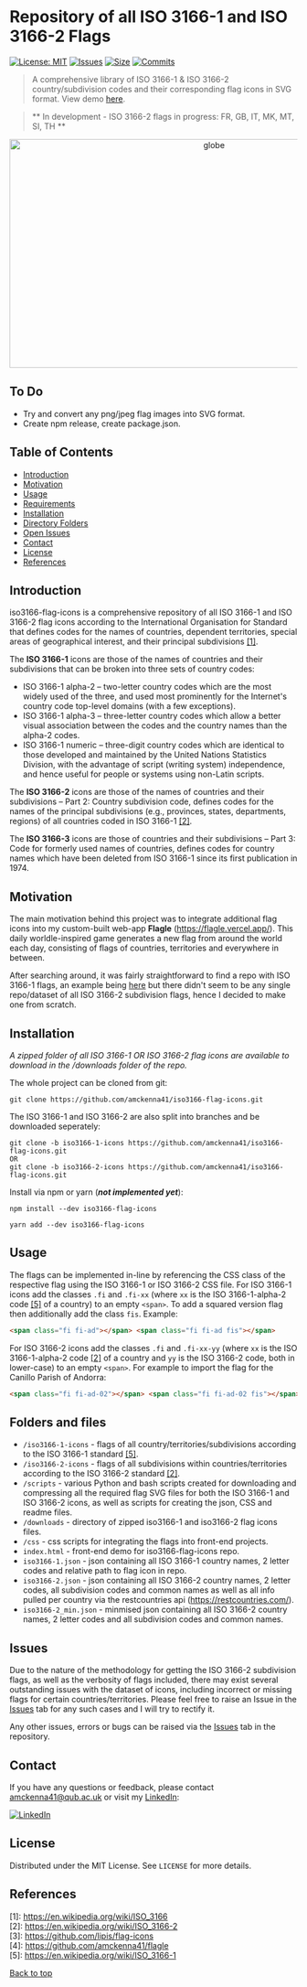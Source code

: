 # Repository of all ISO 3166-1 and ISO 3166-2 Flags 

[![License: MIT](https://img.shields.io/badge/License-MIT-red.svg)](https://opensource.org/licenses/MIT)
[![Issues](https://img.shields.io/github/issues/amckenna41/iso3166-flag-icons)](https://github.com/amckenna41/iso3166-flag-icons/issues)
[![Size](https://img.shields.io/github/repo-size/amckenna41/iso3166-flag-icons)](https://github.com/amckenna41/iso3166-flag-icons)
[![Commits](https://img.shields.io/github/commit-activity/w/amckenna41/iso3166-flag-icons)](https://github.com/iso3166-flag-icons)

> A comprehensive library of ISO 3166-1 & ISO 3166-2 country/subdivision codes and their corresponding flag icons in SVG format. View demo [here](https://amckenna41.github.io/iso3166-flag-icons-website/).

> ** In development - ISO 3166-2 flags in progress: FR, GB, IT, MK, MT, SI, TH **

<p align="center">
  <img src="https://upload.wikimedia.org/wikipedia/commons/3/3d/Flag-map_of_the_world_%282017%29.png" alt="globe" height="400" width="700"/>
</p>

To Do
-----
* Try and convert any png/jpeg flag images into SVG format. 
* Create npm release, create package.json.

Table of Contents
-----------------

  * [Introduction](#introduction)
  * [Motivation](#motivation)
  * [Usage](#usage)
  * [Requirements](#requirements)
  * [Installation](#installation)
  * [Directory Folders](#foldersandfiles)
  * [Open Issues](#Issues)
  * [Contact](#contact)
  * [License](#license)
  * [References](#references)

Introduction
------------
iso3166-flag-icons is a comprehensive repository of all ISO 3166-1 and ISO 3166-2 flag icons according to the International Organisation for Standard that defines codes for the names of countries, dependent territories, special areas of geographical interest, and their principal subdivisions [[1]](#references). <br>

The <b>ISO 3166-1</b> icons are those of the names of countries and their subdivisions that can be broken into three sets of country codes:
* ISO 3166-1 alpha-2 – two-letter country codes which are the most widely used of the three, and used most prominently for the Internet's country code top-level domains (with a few exceptions).
* ISO 3166-1 alpha-3 – three-letter country codes which allow a better visual association between the codes and the country names than the alpha-2 codes.
* ISO 3166-1 numeric – three-digit country codes which are identical to those developed and maintained by the United Nations Statistics Division, with the advantage of script (writing system) independence, and hence useful for people or systems using non-Latin scripts.

The <b>ISO 3166-2</b> icons are those of the names of countries and their subdivisions – Part 2: Country subdivision code, defines codes for the names of the principal subdivisions (e.g., provinces, states, departments, regions) of all countries coded in ISO 3166-1 [[2]](#references). <br>

The <b>ISO 3166-3</b> icons are those of countries and their subdivisions – Part 3: Code for formerly used names of countries, defines codes for country names which have been deleted from ISO 3166-1 since its first publication in 1974.


Motivation
----------
The main motivation behind this project was to integrate additional flag icons into my custom-built web-app <b>Flagle</b> (https://flagle.vercel.app/). This daily worldle-inspired game generates a new flag from around the world each day, consisting of flags of countries, territories and everywhere in between. <br>

After searching around, it was fairly straightforward to find a repo with ISO 3166-1 flags, an example being [here][flag-icons-repo] but there didn't seem to be any single repo/dataset of all ISO 3166-2 subdivision flags, hence I decided to make one from scratch. <br>

Installation
------------
<em>A zipped folder of all ISO 3166-1 OR ISO 3166-2 flag icons are available to download in the /downloads folder of the repo.</em>

The whole project can be cloned from git:
```
git clone https://github.com/amckenna41/iso3166-flag-icons.git
```

The ISO 3166-1 and ISO 3166-2 are also split into branches and be downloaded seperately:
```
git clone -b iso3166-1-icons https://github.com/amckenna41/iso3166-flag-icons.git 
OR
git clone -b iso3166-2-icons https://github.com/amckenna41/iso3166-flag-icons.git 
```

Install via npm or yarn (<b><i>not implemented yet</i></b>):
```
npm install --dev iso3166-flag-icons

yarn add --dev iso3166-flag-icons
```

Usage
-----

The flags can be implemented in-line by referencing the CSS class of the respective flag using the ISO 3166-1 or ISO 3166-2 CSS file. For ISO 3166-1 icons add the classes `.fi` and `.fi-xx` (where `xx` is the ISO 3166-1-alpha-2 code [[5]](#references) of a country) to an empty `<span>`. To add a squared version flag then additionally add the class `fis`. Example: 

```html
<span class="fi fi-ad"></span> <span class="fi fi-ad fis"></span>
```

For ISO 3166-2 icons add the classes `.fi` and `.fi-xx-yy` (where `xx` is the ISO 3166-1-alpha-2 code [[2]](#references) of a country and `yy` is the ISO 3166-2 code, both in lower-case) to an empty `<span>`. For example to import the flag for the Canillo Parish of Andorra:

```html
<span class="fi fi-ad-02"></span> <span class="fi fi-ad-02 fis"></span>
```

Folders and files
-----------------

* `/iso3166-1-icons` - flags of all country/territories/subdivisions according to the ISO 3166-1 standard [[5]](#references).
* `/iso3166-2-icons` - flags of all subdivisions within countries/territories according to the ISO 3166-2 standard [[2]](#references).
* `/scripts` - various Python and bash scripts created for downloading and compressing all the required flag SVG files for both the ISO 3166-1 and ISO 3166-2 icons, as well as scripts for creating the json, CSS and readme files.
* `/downloads` - directory of zipped iso3166-1 and iso3166-2 flag icons files.
* `/css` - css scripts for integrating the flags into front-end projects.
* `index.html` - front-end demo for iso3166-flag-icons repo.
* `iso3166-1.json` - json containing all ISO 3166-1 country names, 2 letter codes and relative path to flag icon in repo.
* `iso3166-2.json` - json containing all ISO 3166-2 country names, 2 letter codes, all subdivision codes and common names as well as all info pulled per country via the restcountries api (https://restcountries.com/). 
* `iso3166-2_min.json` - minmised json containing all ISO 3166-2 country names, 2 letter codes and all subdivision codes and common names.

Issues
------
Due to the nature of the methodology for getting the ISO 3166-2 subdivision flags, as well as the verbosity of flags included, there may exist several outstanding issues with the dataset of icons, including incorrect or missing flags for certain countries/territories. Please feel free to raise an Issue in the [Issues](https://github.com/amckenna41/iso3166-2-flag-icons/issues) tab for any such cases and I will try to rectify it.

Any other issues, errors or bugs can be raised via the [Issues](https://github.com/amckenna41/iso3166-2-flag-icons/issues) tab in the repository.

Contact
-------

If you have any questions or feedback, please contact amckenna41@qub.ac.uk or visit my [LinkedIn](https://www.linkedin.com/in/adam-mckenna-7a5b22151/):

[![LinkedIn](https://img.shields.io/badge/LinkedIn-0077B5?style=for-the-badge&logo=linkedin&logoColor=white)](https://www.linkedin.com/in/adam-mckenna-7a5b22151/)

License
-----------
Distributed under the MIT License. See `LICENSE` for more details.  

References
----------
\[1\]: https://en.wikipedia.org/wiki/ISO_3166 <br>
\[2\]: https://en.wikipedia.org/wiki/ISO_3166-2 <br>
\[3\]: https://github.com/lipis/flag-icons <br>
\[4\]: https://github.com/amckenna41/flagle <br>
\[5\]: https://en.wikipedia.org/wiki/ISO_3166-1  <br>


[Back to top](#TOP)

[python]: https://www.python.org/downloads/release/python-360/
[pandas]: https://pandas.pydata.org/
[tqdm]: https://tqdm.github.io/
[requests]: https://requests.readthedocs.io/
[beautifulsoup4]: https://www.crummy.com/software/BeautifulSoup/bs4/doc/
[scour]: https://github.com/scour-project/scour
[pyWikiCommons]: https://github.com/amckenna41/pyWikiCommons
[flag-icons-repo]: https://github.com/lipis/flag-icons
[pycountry]: https://github.com/flyingcircusio/pycountry
[emoji-country-flag]: https://pypi.org/project/emoji-country-flag/
[fuzzywuzzy]: https://pypi.org/project/fuzzywuzzy/


